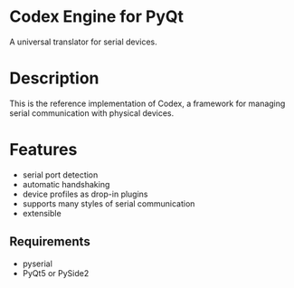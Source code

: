 # Codex Engine for PyQt

A universal translator for serial devices.

# Description

This is the reference implementation of Codex, a framework for managing serial communication with physical devices. 

# Features
- serial port detection
- automatic handshaking
- device profiles as drop-in plugins
- supports many styles of serial communication
- extensible

## Requirements
- pyserial
- PyQt5 or PySide2
